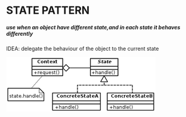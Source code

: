 # STATE PATTERN
##### use when an object have different state,and in each state it behaves differently
IDEA: delegate the behaviour of the object to the current state




![State pattern UML diagram](state_uml.png)